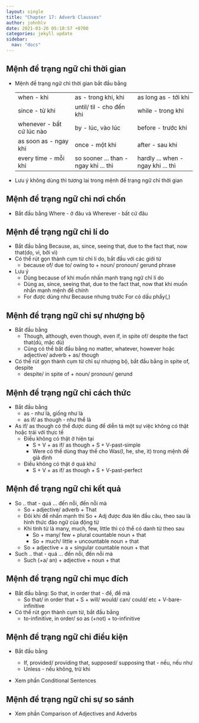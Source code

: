 ```yaml
---
layout: single
title: "Chapter 17: Adverb Clausses"
author: johnhlv
date: 2021-03-26 05:10:57 +0700
categories: jekyll update
sidebar:
  nav: "docs"
---
```


## Mệnh đề trạng ngữ chỉ thời gian

* Mệnh đề trạng ngữ chỉ thời gian bắt đầu bằng

  | | | |
  |---------------------------|---------------------------------------|------------------------------------|
  | when - khi | as - trong khi, khi | as long as - tới khi |
  | since - từ khi | until/ til - cho đến khi | while - trong khi |
  | whenever - bất cứ lúc nào | by - lúc, vào lúc | before - trước khi |
  | as soon as - ngay khi | once - một khi | after - sau khi |
  | every time - mỗi khi | so sooner ... than - ngay khi ... thì | hardly ... when - ngay khi ... thì |

* Lưu ý không dùng thì tương lai trong mệnh đề trạng ngữ chỉ thời gian

## Mệnh đề trạng ngữ chỉ nơi chốn

* Bắt đầu bằng Where - ở đâu và Wherever - bất cứ đâu

## Mệnh đề trạng ngữ chỉ lí do

* Bắt đầu bằng Because, as, since, seeing that, due to the fact that, now that(do, vì, bởi vì)
* Có thể rút gọn thành cụm từ chỉ lí do, bắt đầu với các giới từ
  * because of/ due to/ owing to + noun/ pronoun/ gerund phrase
* Lưu ý
  * Dùng because of khi muốn nhấn mạnh trạng ngữ chỉ lí do
  * Dùng as, since, seeing that, due to the fact that, now that khi muốn nhấn mạnh mệnh đề chính
  * For được dùng như Because nhưng trước For có dấu phẩy(,)

## Mệnh đề trạng ngữ chỉ sự nhượng bộ

* Bắt đầu bằng
  * Though, although, even though, even if, in spite of/ despite the fact that(dù, mặc dù)
  * Cũng có thể bắt đầu bằng no matter, whatever, however hoặc adjective/ adverb + as/ though
* Có thể rút gọn thành cụm từ chỉ sự nhượng bộ, bắt đầu bằng in spite of, despite
  * despite/ in spite of + noun/ pronoun/ gerund

## Mệnh đề trạng ngữ chỉ cách thức

* Bắt đầu bằng
  * as - như là, giống như là
  * as if/ as though - như thể là
* As if/ as though có thể được dùng để diễn tả một sự việc không có thật hoặc trái với thực tế
  * Điều không có thật ở hiện tại
    * S + V +  as if/ as though + S + V-past-simple
    * Were có thể dùng thay thế cho Was(I, he, she, it) trong mệnh đề giả định
  * Điều không có thật ở quá khứ
    * S + V +  as if/ as though + S + V-past-perfect

## Mệnh đề trạng ngữ chỉ kết quả

* So .. that - quá … đến nỗi, đến nỗi mà
  * So + adjective/ adverb + That
  * Đôi khi để nhấn mạnh thì So + Adj được đưa lên đầu câu, theo sau là hình thức đảo ngữ của động từ
  * Khi tính từ là many, much, few, little thì có thể có danh từ theo sau
    * So + many/ few + plural countable noun + that
    * So + much/ little + uncountable noun + that
  * So + adjective + a + singular countable noun + that
* Such .. that - quá … đến nỗi, đến nỗi mà
  * Such (+a/ an) + adjective + noun + that

## Mệnh đề trạng ngữ chỉ mục đích

* Bắt đầu bằng: So that, in order that - để, để mà
  * So that/ in order that + S + will/ would/ can/ could/ etc + V-bare-infinitive
* Có thể rút gọn thành cụm từ, bắt đầu bằng
  * to-infinitive, in order/ so as (+not) + to-infinitive

## Mệnh đề trạng ngữ chỉ điều kiện

* Bắt đầu bằng
  * If, provided/ providing that, supposed/ supposing that - nếu, nếu như
  * Unless - nếu không, trừ khi

* Xem phần Conditional Sentences

## Mệnh đề trạng ngữ chỉ sự so sánh

* Xem phần Comparison of Adjectives and Adverbs
